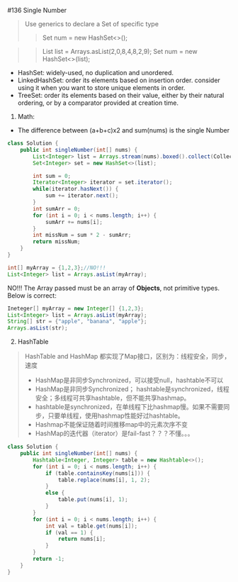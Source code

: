 \#136 Single Number
> Use generics to declare a Set of specific type
>> Set<Integer> num = new HashSet<>();

>> List<Integer> list = Arrays.asList(2,0,8,4,8,2,9);
Set<Integer> num = new HashSet<>(list);

* HashSet: widely-used, no duplication and unordered.
* LinkedHashSet: order its elements based on insertion order. consider using it when you want to store unique elements in order.
* TreeSet: order its elements based on  their value, either by their natural ordering, or by a comparator provided at creation time.

1. Math:
* The difference between (a+b+c)x2 and sum(nums) is the single Number
```java
class Solution {
    public int singleNumber(int[] nums) {
        List<Integer> list = Arrays.stream(nums).boxed().collect(Collectors.toList()); //int[] to List
        Set<Integer> set = new HashSet<>(list);

        int sum = 0;
        Iterator<Integer> iterator = set.iterator();
        while(iterator.hasNext()) {
            sum += iterator.next();
        }
        int sumArr = 0;
        for (int i = 0; i < nums.length; i++) {
            sumArr += nums[i];
        }
        int missNum = sum * 2 - sumArr;
        return missNum;
    }
}
```
```java
int[] myArray = {1,2,3};//NO!!!
List<Integer> list = Arrays.asList(myArray);
```
NO!!! The Array passed must be an array of **Objects**, not primitive types. Below is correct:
```java
Ineteger[] myArray = new Integer[] {1,2,3};
List<Integer> list = Arrays.asList(myArray);
String[] str = {"apple", "banana", "apple"};
Arrays.asList(str);
```

2. HashTable
> HashTable and HashMap
  都实现了Map接口，区别为：线程安全，同步，速度
> * HashMap是非同步Synchronized，可以接受null，hashtable不可以
> * HashMap是非同步Synchronized； hashtable是synchronized，线程安全；多线程可共享hashtable，但不能共享hashmap。
> * hashtable是synchronized，在单线程下比hashmap慢。如果不需要同步，只要单线程，使用hashmap性能好过hashtable。
> * Hashmap不能保证随着时间推移map中的元素次序不变
> * HashMap的迭代器（iterator）是fail-fast？？？不懂。。。

```java
class Solution {
    public int singleNumber(int[] nums) {
        Hashtable<Integer, Integer> table = new Hashtable<>();
        for (int i = 0; i < nums.length; i++) {
            if (table.containsKey(nums[i])) {
                table.replace(nums[i], 1, 2);
            }
            else {
                table.put(nums[i], 1);
            }
        }
        for (int i = 0; i < nums.length; i++) {
            int val = table.get(nums[i]);
            if (val == 1) {
                return nums[i];
            }
        }
        return -1;
    }
}
```
